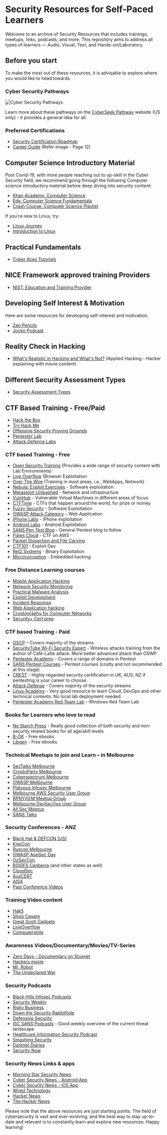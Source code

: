 # Security Resources for Self-Paced Learners

Welcome to an archive of Security Resources that includes trainings, meetups, links, podcasts, and more. This repository aims to address all types of learners — Audio, Visual, Text, and Hands-on/Laboratory.

## Before you start
To make the most out of these resources, it is advisable to explore where you would like to head towards.

### Cyber Security Pathways
![Cyber Security Pathways](https://github.com/Add3r/Security-Resources/blob/master/CyberSecurityPathways.png)

Learn more about these pathways on the [CyberSeek Pathway](https://www.cyberseek.org/pathway.html) website (US only) - it provides a general idea for all.

### Preferred Certifications
- [Security Certification Roadmap](https://pauljerimy.com/security-certification-roadmap/)
- [Career Guide](https://github.com/Add3r/Security-Resources/blob/master/Career-Guide.pdf) (Refer image - Page 12)

## Computer Science Introductory Material
Post Covid-19, with more people reaching out to up-skill in the Cyber Security field, we recommend going through the following Computer science introductory material before deep diving into security content:
- [Khan Academy: Computer Science](https://www.khanacademy.org/computing/computer-science/computers-and-internet-code-org)
- [Edx: Computer Science Fundamentals](https://www.edx.org/microbachelors/nyux-computer-science-fundamentals)
- [Crash Course: Computer Science Playlist](https://www.youtube.com/playlist?list=PL8dPuuaLjXtNlUrzyH5r6jN9ulIgZBpdo)

If you're new to Linux, try:
- [Linux Journey](https://linuxjourney.com/)
- [Introduction to Linux](https://training.linuxfoundation.org/training/introduction-to-linux/)

## Practical Fundamentals
- [Cyber Aces Tutorials](https://tutorials.cyberaces.org/tutorials.html)

## NICE Framework approved training Providers
- [NIST: Education and Training Provider](https://www.nist.gov/itl/applied-cybersecurity/nice/nice-framework-resource-center/education-and-training-provider)

## Developing Self Interest & Motivation
Here are some resources for developing self-interest and motivation:
- [Zen Pencils](https://zenpencils.com/newreaders/)
- [Jocko Podcast](https://jockopodcast.com/)

## Reality Check in Hacking
- [What's Realistic in Hacking and What's Not?](https://www.youtube.com/watch?v=SZQz9tkEHIg) (Applied Hacking - Hacker explaining with movie content)

## Different Security Assessment Types
- [Security Assessment Types](https://danielmiessler.com/study/security-assessment-types/)

## CTF Based Training - Free/Paid
- [Hack the Box](https://www.hackthebox.eu/)
- [Try Hack Me](https://tryhackme.com/)
- [Offensive Security Proving Grounds](https://www.offensive-security.com/labs/)
- [Pentester Lab](https://pentesterlab.com/)
- [Attack Defence Labs](https://attackdefense.com/)

### CTF based Training - Free
- [Open Security Training](http://opensecuritytraining.info/) (Provides a wide range of security content with Lab Environments)
- [Live Overflow](https://liveoverflow.com/getting-into-browser-exploitation-new-series-introduction-browser-0x00/) (Browser Exploitation
- [Over The Wire](http://overthewire.org/wargames/) (Training in most areas, i.e., WebApps, Network)
- [Nebula: Exploit Exercises](https://exploit.education/) - Software exploitation
- [Metasploit Unleashed](https://www.offensive-security.com/metasploit-unleashed/requirements/) - Network and infrastructure
- [VulnHub](https://www.vulnhub.com/) - Vulnerable Virtual Machines in different areas of focus
- [CTFTime](https://ctftime.org/) - CTFs that happen around the world, for prize or money
- [Fuzzy Security](https://www.fuzzysecurity.com/) - Software Exploitation
- [OWASP Attack Category](https://www.owasp.org/index.php/Category:Attack) – Web Application
- [iPhone Labs](https://securitycompass.github.io/iPhoneLabs/) - iPhone exploitation
- [Android Labs](http://securitycompass.github.io/AndroidLabs/) - Android Exploitation
- [SANS Pen Test Blog](https://pen-testing.sans.org/blog/2011/10/07/welcome-to-the-sans-pen-test-blog) - General Pentest blog to follow
- [Flaws Cloud](http://flaws.cloud/) - CTF on AWS
- [Packet Dissection and File Carving](https://github.com/sectalks/sectalks/tree/master/talks/MEL0x0e)
- [CTF101](https://ctf101.org/binary-exploitation/overview/) - Exploit Dev
- [Ret2 Systems](https://wargames.ret2.systems/) - Binary Exploitation
- [Microcorruption](https://microcorruption.com/) - Embedded hacking

### Free Distance Learning courses

- [Mobile Application Hacking](https://samsclass.info/128/128_S19.shtml)
- [Network Security Monitoring](https://samsclass.info/50/50_S19.shtml)
- [Practical Malware Analysis](https://samsclass.info/126/126_F18.shtml)
- [Exploit Development](https://samsclass.info/127/127_F18.shtml)
- [Incident Response](https://samsclass.info/152/152_F18.shtml)
- [Web Application hacking](https://samsclass.info/129S/129S_S18.shtml)
- [Cryptography for Computer Networks](https://samsclass.info/141/141_F17.shtml)
- [Security+ Cert prep](https://samsclass.info/120/120_S16.shtml)

### CTF based Training - Paid
- [OSCP](https://www.offensive-security.com/information-security-certifications/oscp-offensive-security-certified-professional/) – Covers majority of the streams
- [SecurityTube Wi-Fi Security Expert](http://www.securitytube-training.com/online-courses/securitytube-wi-fi-security-expert/index.html) - Wireless attacks training from the author of Café-Latte attack. More better advanced attack than OSWP
- [Pentester Academy](http://www.pentesteracademy.com/) - Covers a range of domains in Pentest
- [SANS Pentest Courses](https://pen-testing.sans.org/training/courses) - Pentest courses (costly and not recommended at this stage)
- [CREST](http://www.crest-approved.org/uk/partners/crest-accredited-training-courses/index.html) - Highly regarded security certification in UK, AUS, NZ if pentesting is your career to choose.
- [Attack Defense](https://public.attackdefense.com/) - Covers majority of the security streams
- [Linux Academy](https://login.linuxacademy.com/) - Very good resource to learn Cloud, DevOps and other technical contents. No local lab deployment needed.
- [Pentester Academy Red Team Lab](https://www.pentesteracademy.com/redteamlab) - Windows Red Team Lab

### Books for Learners who love to read
- [No Starch Press](https://nostarch.com/) - Really good collection of both security and non-security related books for all age/skill levels
- [B-OK](https://b-ok.global/) - Free ebooks
- [Libgen](http://libgen.rs/) - Free ebooks

### Technical Meetups to join and Learn – in Melbourne
- [SecTalks Melbourne](https://www.meetup.com/en-AU/SecTalks-Melbourne/)
- [CryptoParty Melbourne](https://www.meetup.com/en-AU/CryptoParty-Melbourne/)
- [Cyberspectrum Melbourne](https://www.meetup.com/en-AU/Cyberspectrum-Melbourne/)
- [OWASP Melbourne](https://www.meetup.com/en-AU/Application-Security-OWASP-Melbourne/)
- [Platypus Infosec Melbourne](https://www.meetup.com/en-AU/platypus-infosec-melbourne/)
- [Melbourne AWS Security User Group](https://www.meetup.com/en-AU/Melbourne-AWS-Security-User-Group/)
- [BPNYjOrM Meetup Group](https://www.meetup.com/en-AU/meetup-group-BPNYjOrM/)
- [Melbourne DevSecOps User Group](https://www.meetup.com/en-AU/Melbourne-DevSecOps-User-Group/)
- [All Sec Meetup](https://www.meetup.com/en-AU/All-Sec/)
- [SANS Talks](https://www.sans.org/talks)

### Security Conferences - ANZ
- [Black Hat & DEFCON (US)](https://www.blackhat.com/)
- [KiwiCon](https://2016.kiwicon.org/)
- [Ruxcon Melbourne](https://ruxcon.org.au/)
- [OWASP AppSec Day](https://appsecday.io/)
- [OzSecCon](https://ozseccon.com/)
- [BSIDES Canberra](https://www.bsidesau.com.au/) (and other states as well)
- [CloudSec](https://www.cloudsec.com/)
- [AusCERT](https://www.auscert.org.au/)
- [AISA](https://www.aisa.org.au/)
- [Past Conference Videos](http://www.irongeek.com/)

### Training Video content
- [Hak5](https://www.youtube.com/channel/UC3s0BtrBJpwNDaflRSoiieQ)
- [Silvio Cesare](https://www.youtube.com/user/SilvioCesare)
- [Great Scott Gadgets](https://greatscottgadgets.com/sdr/1/)
- [LiveOverflow](https://www.youtube.com/channel/UCe8j61ABYDuPTdtjItD2veA)
- [Computerphile](https://www.youtube.com/channel/UC9-y-6csu5WGm29I7JiwpnA)

### Awareness Videos/Documentary/Movies/TV-Series
- [Zero Days - Documentary on Stuxnet](http://www.zerodaysfilm.com/)
- [Hackers movie](https://www.imdb.com/title/tt0113243/)
- [Mr. Robot](https://www.imdb.com/title/tt4158110/)
- [The Undeclared War](https://www.imdb.com/title/tt7939800/)

### Security Podcasts
- [Black Hills Infosec Podcasts](https://www.blackhillsinfosec.com/podcasts/)
- [Security Weekly](https://securityweekly.com/)
- [Risky Business](https://risky.biz/netcasts/risky-business/)
- [Down the Security Rabbithole](http://podcast.wh1t3rabbit.net/)
- [Defensive Security](https://defensivesecurity.org/)
- [ISC SANS Podcasts](https://isc.sans.edu/podcast.html) - Good weekly overview of the current threat landscape
- [Healthcare Information Security Podcast](https://podcasts.apple.com/au/podcast/healthcare-information-security-podcast/id504642987)
- [Smashing Security](https://www.smashingsecurity.com/)
- [Darknet Diaries](https://darknetdiaries.com/)
- [Security Now](https://www.grc.com/securitynow.htm)

### Security News Links & apps
- [Morning Star Security News](https://www.morningstarsecurity.com/news)
- [Cyber Security News - Android App](https://play.google.com/store/apps/details?id=com.briox.riversip.rnd.cybersecurity&hl=en)
- [Cyber Security News - iOS App](https://itunes.apple.com/us/app/cyber-security-news-alerts/id792406035?mt=8)
- [Wired Technology](https://www.wired.com/tag/technology/)
- [Hacker News](https://news.ycombinator.com/)
- [The Hacker News](https://thehackernews.com/)

Please note that the above resources are just starting points. The field of cybersecurity is vast and ever-evolving, and the best way to stay up-to-date and relevant is to constantly learn and explore new resources. Happy learning!